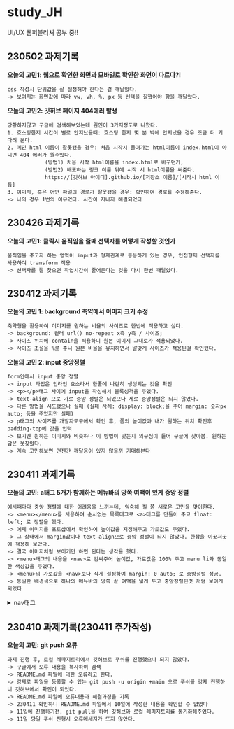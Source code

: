 # study_JH
UI/UX 웹퍼블리셔 공부 중!!


## 230502 과제기록

__오늘의 고민1: 웹으로 확인한 화면과 모바일로 확인한 화면이 다르다?!__

    css 작성시 단위값을 잘 설정해야 한다는 걸 깨달았다.
    -> 보여지는 화면값에 따라 vw, vh, %, px 등 선택을 잘했어야 함을 깨달았다.

__오늘의 고민2: 깃허브 페이지 404에러 발생__

    당황하지않고 구글에 검색해보았는데 원인이 3가지정도로 나왔다. 
    1. 호스팅한지 시간이 별로 안지났을때: 호스팅 한지 몇 분 밖에 안지났을 경우 조금 더 기다려 본다.
    2. 메인 html 이름이 잘못됐을 경우: 처음 시작시 들어가는 html이름이 index.html이 아니면 404 에러가 뜰수있다. 
				(방법1) 처음 시작 html이름을 index.html로 바꾸던가,
				(방법2) 배포하는 링크 이름 뒤에 시작 시 html이름을 써준다.
				https://[깃허브 아이디].github.io/[저장소 이름]/[시작시 html 이름]
    3. 이미지, 혹은 어떤 파일의 경로가 잘못됐을 경우: 확인하여 경로를 수정해준다.
    -> 나의 경우 1번의 이유였다. 시간이 지나자 해결되었다
   

## 230426 과제기록

__오늘의 고민1:  클릭시 움직임을 줄때 선택자를 어떻게 작성할 것인가__

    움직임을 주고자 하는 영역이 input과 형제관계로 동등하게 있는 경우, 인접형제 선택자를 사용하여 transform 적용
    -> 선택자를 잘 찾으면 작업시간이 줄어든다는 것을 다시 한번 깨달았다.


## 230412 과제기록

__오늘의 고민 1:  background 축약에서 이미지 크기 수정__

    축약형을 활용하여 이미지를 원하는 비율의 사이즈로 한번에 적용하고 싶다.
    -> background: 컬러 url() no-repeat x축 y축 / 사이즈; 
    -> 사이즈 위치에 contain을 적용하니 원본 이미지 그대로가 적용되었다.
    -> 사이즈 조절을 %로 주니 원본 비율을 유지하면서 알맞게 사이즈가 적용된걸 확인했다.

__오늘의 고민 2:  input 중앙정렬__

    form안에서 input 중앙 정렬
    -> input 타입은 인라인 요소라서 한줄에 나란히 생성되는 것을 확인
    -> <p></p>태그 사이에 input을 작성해서 블록성격을 주었다.
    -> text-align 으로 가로 중앙 정렬은 되었으나 세로 중앙정렬은 되지 않았다.
    -> 다른 방법을 시도했으나 실패 (실패 사례: display: block;을 주어 margin: 숫자px auto; 등을 주었지만 실패)
    -> p태그의 사이즈를 개발자도구에서 확인 후, 폼의 높이값과 내가 원하는 위치 확인후 padding-top에 값을 입력
    -> 보기엔 원하는 이미지와 비슷하나 이 방법이 맞는지 의구심이 들어 구글에 찾아봄. 원하는 답은 못찾았다.
    -> 계속 고민해보면 언젠간 깨달음이 있지 않을까 기대해본다 


## 230411 과제기록

__오늘의 고민:  a태그 5개가 함께하는 메뉴바의 양쪽 여백이 있게 중앙 정렬__

    예시때마다 중앙 정렬에 대한 어려움을 느끼는데, 익숙해 질 쯤 새로운 고민을 맞이한다.
    -> <menu></menu>를 사용하여 순서없는 목록태그로 <a>태그를 만들어 주고 float: left; 로 정렬을 했다.
    -> 예제 이미지를 포토샵에서 확인하여 높이값을 지정해주고 가로값도 주었다.
    -> 그 상태에서 margin값이나 text-align으로 중앙 정렬이 되지 않았다. 한참을 이곳저곳에 적용해 보았다.
    -> 결국 이미지처럼 보이기만 하면 된다는 생각을 했다.
    -> <menu>태그의 내용을 <nav>로 감싸주어 높이값, 가로값은 100% 주고 menu li와 동일한 색상값을 주었다.
    -> <menu>의 가로값을 <nav>보다 작게 설정하여 margin: 0 auto; 로 중앙정렬 성공. 
    -> 동일한 배경색으로 하나의 메뉴바의 양쪽 끝 여백을 넓게 두고 중앙정렬된것 처럼 보이게 되었다

<details>
    <summary>nav태그</summary>
    <p>메뉴, 목차, 인덱스 등 다른 페이지 또는 현재 페이지의 다른 부분과 연결되는 네비게이션 링크들의 집합을 정의할 때 사용</p>
</details>



## 230410 과제기록(230411 추가작성)

__오늘의 고민:  git push 오류__

    과제 진행 후, 로컬 레파지토리에서 깃허브로 푸쉬를 진행했으나 되지 않았다.
    -> 구글에서 오류 내용을 복사하여 검색
    -> README.md 파일에 대한 오류라고 한다. 
    -> 강제로 파일을 등록할 수 있는 git push -u origin +main 으로 푸쉬를 강제 진행하니 깃허브에서 확인이 되었다.
    -> README.md 파일에 오류내용과 해결과정을 기록
    -> 230411 확인하니 README.md 파일에서 10일에 작성한 내용을 확인할 수 없었다
    -> 11일에 진행하기전, git pull을 하여 깃허브와 로컬 레피지토리를 동기화해주었다.
    -> 11일 당일 푸쉬 진행시 오류메세지가 뜨지 않았다.

